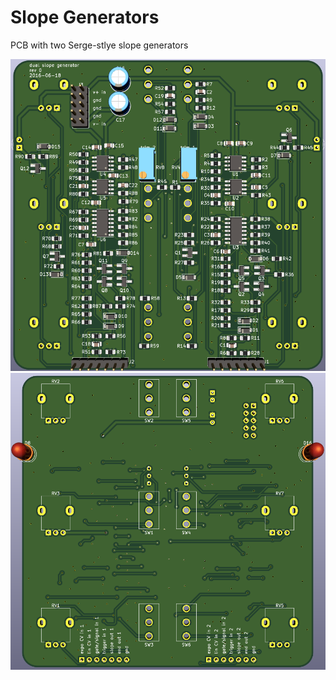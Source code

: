 # Slope Generators

PCB with two Serge-stlye slope generators

![](pics/pcb_rear.png) ![](pics/pcb_front.png)